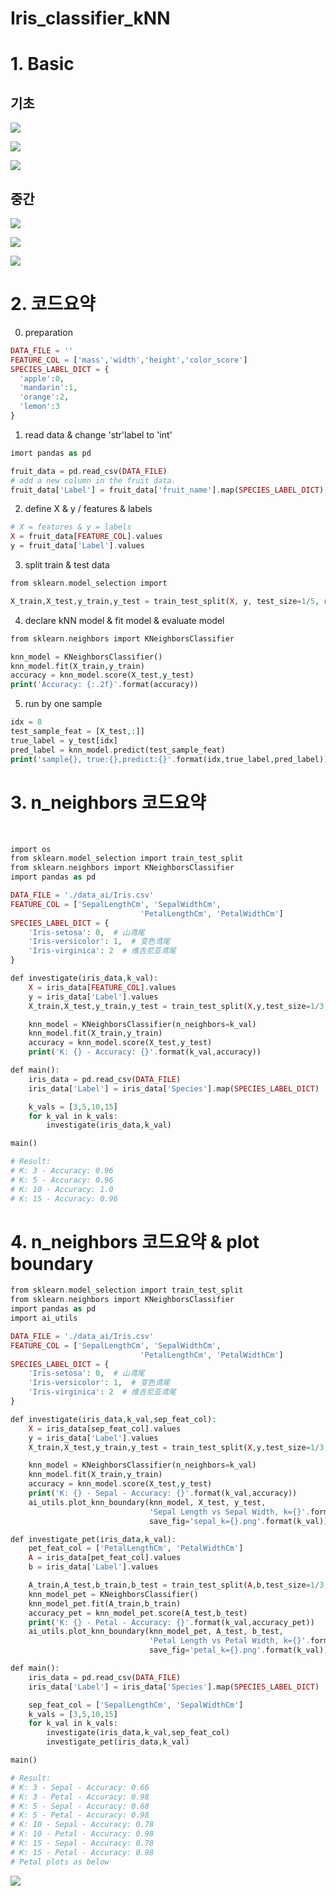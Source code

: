 # Iris_classifier_kNN

# 1. Basic
## 기초
![](https://github.com/davidkorea/Iris_classifier_kNN/blob/master/images/scikit-learn.png)

![](https://github.com/davidkorea/Iris_classifier_kNN/blob/master/images/dataformat.png)

![](https://github.com/davidkorea/Iris_classifier_kNN/blob/master/images/kNN.png)

## 중간
![](https://github.com/davidkorea/Iris_classifier_kNN/blob/master/images/metric.jpg)

![](https://github.com/davidkorea/Iris_classifier_kNN/blob/master/images/n_neighbors.png)

![](https://github.com/davidkorea/Iris_classifier_kNN/blob/master/images/params.png?raw=true)


# 2. 코드요약

0. preparation
```php
DATA_FILE = ''
FEATURE_COL = ['mass','width','height','color_score']
SPECIES_LABEL_DICT = {
  'apple':0,
  'mandarin':1,
  'orange':2,
  'lemon':3  
}
```
1. read data & change 'str'label to 'int'
```php
imort pandas as pd

fruit_data = pd.read_csv(DATA_FILE)
# add a new column in the fruit data.
fruit_data['Label'] = fruit_data['fruit_name'].map(SPECIES_LABEL_DICT)
```
2. define X & y / features & labels
```php
# X = features & y = labels
X = fruit_data[FEATURE_COL].values
y = fruit_data['Label'].values
```
3. split train & test data
```php
from sklearn.model_selection import

X_train,X_test,y_train,y_test = train_test_split(X, y, test_size=1/5, random_state=20)
```
4. declare kNN model & fit model & evaluate model
```php
from sklearn.neighbors import KNeighborsClassifier

knn_model = KNeighborsClassifier()
knn_model.fit(X_train,y_train)
accuracy = knn_model.score(X_test,y_test)
print('Accuracy: {:.2f}'.format(accuracy))
```
5. run by one sample
```php
idx = 8
test_sample_feat = [X_test,:]]
true_label = y_test[idx]
pred_label = knn_model.predict(test_sample_feat)
print('sample{}, true:{},predict:{}'.format(idx,true_label,pred_label))
```

# 3. n_neighbors 코드요약
 
```php
import os
from sklearn.model_selection import train_test_split
from sklearn.neighbors import KNeighborsClassifier
import pandas as pd

DATA_FILE = './data_ai/Iris.csv'
FEATURE_COL = ['SepalLengthCm', 'SepalWidthCm',
                             'PetalLengthCm', 'PetalWidthCm']
SPECIES_LABEL_DICT = {
    'Iris-setosa': 0,  # 山鸢尾
    'Iris-versicolor': 1,  # 变色鸢尾
    'Iris-virginica': 2  # 维吉尼亚鸢尾
}

def investigate(iris_data,k_val):
    X = iris_data[FEATURE_COL].values
    y = iris_data['Label'].values
    X_train,X_test,y_train,y_test = train_test_split(X,y,test_size=1/3,random_state=10)

    knn_model = KNeighborsClassifier(n_neighbors=k_val)
    knn_model.fit(X_train,y_train)
    accuracy = knn_model.score(X_test,y_test)
    print('K: {} - Accuracy: {}'.format(k_val,accuracy))

def main():
    iris_data = pd.read_csv(DATA_FILE)
    iris_data['Label'] = iris_data['Species'].map(SPECIES_LABEL_DICT)

    k_vals = [3,5,10,15]
    for k_val in k_vals:
        investigate(iris_data,k_val)

main()

# Result:
# K: 3 - Accuracy: 0.96
# K: 5 - Accuracy: 0.96
# K: 10 - Accuracy: 1.0
# K: 15 - Accuracy: 0.96
```

# 4. n_neighbors 코드요약 & plot boundary

```php
from sklearn.model_selection import train_test_split
from sklearn.neighbors import KNeighborsClassifier
import pandas as pd
import ai_utils

DATA_FILE = './data_ai/Iris.csv'
FEATURE_COL = ['SepalLengthCm', 'SepalWidthCm',
                             'PetalLengthCm', 'PetalWidthCm']
SPECIES_LABEL_DICT = {
    'Iris-setosa': 0,  # 山鸢尾
    'Iris-versicolor': 1,  # 变色鸢尾
    'Iris-virginica': 2  # 维吉尼亚鸢尾
}

def investigate(iris_data,k_val,sep_feat_col):
    X = iris_data[sep_feat_col].values
    y = iris_data['Label'].values
    X_train,X_test,y_train,y_test = train_test_split(X,y,test_size=1/3,random_state=10)

    knn_model = KNeighborsClassifier(n_neighbors=k_val)
    knn_model.fit(X_train,y_train)
    accuracy = knn_model.score(X_test,y_test)
    print('K: {} - Sepal - Accuracy: {}'.format(k_val,accuracy))
    ai_utils.plot_knn_boundary(knn_model, X_test, y_test,
                               'Sepal Length vs Sepal Width, k={}'.format(k_val),
                               save_fig='sepal_k={}.png'.format(k_val))

def investigate_pet(iris_data,k_val):
    pet_feat_col = ['PetalLengthCm', 'PetalWidthCm']
    A = iris_data[pet_feat_col].values
    b = iris_data['Label'].values

    A_train,A_test,b_train,b_test = train_test_split(A,b,test_size=1/3,random_state=10)
    knn_model_pet = KNeighborsClassifier()
    knn_model_pet.fit(A_train,b_train)
    accuracy_pet = knn_model_pet.score(A_test,b_test)
    print('K: {} - Petal - Accuracy: {}'.format(k_val,accuracy_pet))
    ai_utils.plot_knn_boundary(knn_model_pet, A_test, b_test,
                               'Petal Length vs Petal Width, k={}'.format(k_val),
                               save_fig='petal_k={}.png'.format(k_val))

def main():
    iris_data = pd.read_csv(DATA_FILE)
    iris_data['Label'] = iris_data['Species'].map(SPECIES_LABEL_DICT)

    sep_feat_col = ['SepalLengthCm', 'SepalWidthCm']
    k_vals = [3,5,10,15]
    for k_val in k_vals:
        investigate(iris_data,k_val,sep_feat_col)
        investigate_pet(iris_data,k_val)

main()

# Result:
# K: 3 - Sepal - Accuracy: 0.66
# K: 3 - Petal - Accuracy: 0.98
# K: 5 - Sepal - Accuracy: 0.68
# K: 5 - Petal - Accuracy: 0.98
# K: 10 - Sepal - Accuracy: 0.78
# K: 10 - Petal - Accuracy: 0.98
# K: 15 - Sepal - Accuracy: 0.78
# K: 15 - Petal - Accuracy: 0.98
# Petal plots as below
```
![](https://github.com/davidkorea/Iris_classifier_kNN/blob/master/images/petal_results.png)
